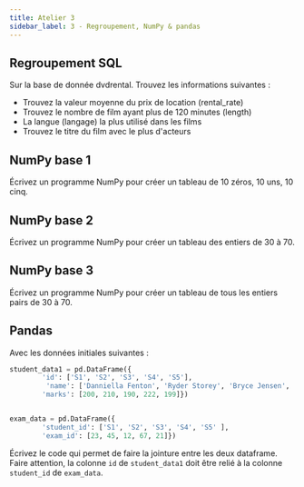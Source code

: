 ```yaml
---
title: Atelier 3
sidebar_label: 3 - Regroupement, NumPy & pandas
---
```


## Regroupement SQL
Sur la base de donnée dvdrental. Trouvez les informations suivantes :

* Trouvez la valeur moyenne du prix de location (rental_rate)
* Trouvez le nombre de film ayant plus de 120 minutes (length)
* La langue (langage) la plus utilisé dans les films
* Trouvez le titre du film avec le plus d'acteurs

## NumPy base 1
Écrivez un programme NumPy pour créer un tableau de 10 zéros, 10 uns, 10 cinq.

## NumPy base 2
Écrivez un programme NumPy pour créer un tableau des entiers de 30 à 70.

## NumPy base 3
Écrivez un programme NumPy pour créer un tableau de tous les entiers pairs de 30 à 70.

## Pandas

Avec les données initiales suivantes :

```python
student_data1 = pd.DataFrame({
        'id': ['S1', 'S2', 'S3', 'S4', 'S5'],
         'name': ['Danniella Fenton', 'Ryder Storey', 'Bryce Jensen', 'Ed Bernal', 'Kwame Morin'], 
        'marks': [200, 210, 190, 222, 199]})


exam_data = pd.DataFrame({
        'student_id': ['S1', 'S2', 'S3', 'S4', 'S5' ],
        'exam_id': [23, 45, 12, 67, 21]})
```

Écrivez le code qui permet de faire la jointure entre les deux dataframe. Faire attention, la colonne `id` de `student_data1` doit être relié à la colonne `student_id` de `exam_data`.